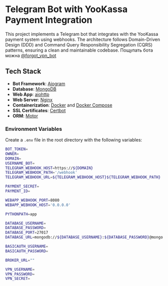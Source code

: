 
# Telegram Bot with YooKassa Payment Integration

This project implements a Telegram bot that integrates with the YooKassa payment system using webhooks. The architecture follows Domain-Driven Design (DDD) and Command Query Responsibility Segregation (CQRS) patterns, ensuring a clean and maintainable codebase.
Пощупать бота можна [@forgot_vpn_bot](https://t.me/forgot_vpn_bot)
## Tech Stack

- **Bot Framework**: [Aiogram](https://aiogram.dev/)
- **Database**: [MongoDB](https://www.mongodb.com/)
- **Web App**: [aiohttp](https://docs.aiohttp.org/en/stable/)
- **Web Server**: [Nginx](https://www.nginx.com/)
- **Containerization**: [Docker](https://www.docker.com/) and [Docker Compose](https://docs.docker.com/compose/)
- **SSL Certificates**: [Certbot](https://certbot.eff.org/)
- **ORM**: [Motor](https://motor.readthedocs.io/en/stable/)


### Environment Variables

Create a `.env` file in the root directory with the following variables:
```bash
BOT_TOKEN=
OWNER=
DOMAIN=
USERNAME_BOT=
TELEGRAM_WEBHOOK_HOST=https://${DOMAIN}
TELEGRAM_WEBHOOK_PATH='/webhook'
TELEGRAM_WEBHOOK_URL=${TELEGRAM_WEBHOOK_HOST}${TELEGRAM_WEBHOOK_PATH}

PAYMENT_SECRET=
PAYMENT_ID=

WEBAPP_WEBHOOK_PORT=8080
WEBAPP_WEBHOOK_HOST='0.0.0.0'

PYTHONPATH=app

DATABASE_USERNAME=
DATABASE_PASSWORD=
DATABASE_PORT=27017
DATABASE_URL=mongodb://${DATABASE_USERNAME}:${DATABASE_PASSWORD}@mongo:27017/

BASICAUTH_USERNAME=
BASICAUTH_PASSWORD=

BROKER_URL=""

VPN_USERNAME=
VPN_PASSWORD=
VPN_SECRET=
```
